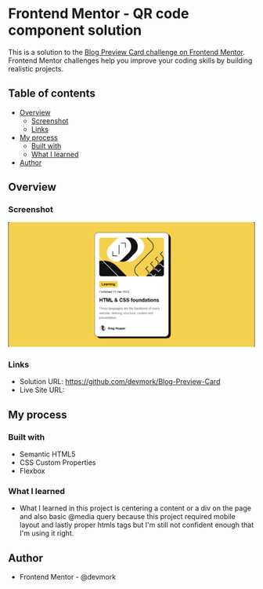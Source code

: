 # Frontend Mentor - QR code component solution

This is a solution to the [Blog Preview Card challenge on Frontend Mentor](https://www.frontendmentor.io/challenges/qr-code-component-iux_sIO_H). Frontend Mentor challenges help you improve your coding skills by building realistic projects. 

## Table of contents

- [Overview](#overview)
  - [Screenshot](#screenshot)
  - [Links](#links)
- [My process](#my-process)
  - [Built with](#built-with)
  - [What I learned](#what-i-learned)
- [Author](#author)




## Overview


### Screenshot

![](./screenshots/blog-preview-challenge.png)

### Links

- Solution URL: https://github.com/devmork/Blog-Preview-Card
- Live Site URL: 

## My process

### Built with

- Semantic HTML5 
- CSS Custom Properties
- Flexbox


### What I learned

- What I learned in this project is centering a content or a div on the page and also basic @media query because this project required mobile layout and lastly proper htmls tags but I'm still not confident enough that I'm using it right. 

## Author

- Frontend Mentor - @devmork




